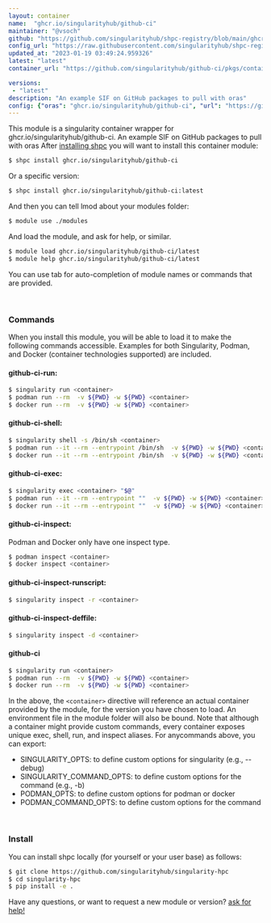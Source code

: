 ```yaml
---
layout: container
name:  "ghcr.io/singularityhub/github-ci"
maintainer: "@vsoch"
github: "https://github.com/singularityhub/shpc-registry/blob/main/ghcr.io/singularityhub/github-ci/container.yaml"
config_url: "https://raw.githubusercontent.com/singularityhub/shpc-registry/main/ghcr.io/singularityhub/github-ci/container.yaml"
updated_at: "2023-01-19 03:49:24.959326"
latest: "latest"
container_url: "https://github.com/singularityhub/github-ci/pkgs/container/github-ci"

versions:
 - "latest"
description: "An example SIF on GitHub packages to pull with oras"
config: {"oras": "ghcr.io/singularityhub/github-ci", "url": "https://github.com/singularityhub/github-ci/pkgs/container/github-ci", "maintainer": "@vsoch", "description": "An example SIF on GitHub packages to pull with oras", "latest": {"latest": "sha256:5d6742ff0b10c1196202765dafb43275259bcbdbd3868c19ba1d19476c088867"}, "tags": {"latest": "sha256:5d6742ff0b10c1196202765dafb43275259bcbdbd3868c19ba1d19476c088867"}}
---
```


This module is a singularity container wrapper for ghcr.io/singularityhub/github-ci.
An example SIF on GitHub packages to pull with oras
After [installing shpc](#install) you will want to install this container module:


```bash
$ shpc install ghcr.io/singularityhub/github-ci
```

Or a specific version:

```bash
$ shpc install ghcr.io/singularityhub/github-ci:latest
```

And then you can tell lmod about your modules folder:

```bash
$ module use ./modules
```

And load the module, and ask for help, or similar.

```bash
$ module load ghcr.io/singularityhub/github-ci/latest
$ module help ghcr.io/singularityhub/github-ci/latest
```

You can use tab for auto-completion of module names or commands that are provided.

<br>

### Commands

When you install this module, you will be able to load it to make the following commands accessible.
Examples for both Singularity, Podman, and Docker (container technologies supported) are included.

#### github-ci-run:

```bash
$ singularity run <container>
$ podman run --rm  -v ${PWD} -w ${PWD} <container>
$ docker run --rm  -v ${PWD} -w ${PWD} <container>
```

#### github-ci-shell:

```bash
$ singularity shell -s /bin/sh <container>
$ podman run --it --rm --entrypoint /bin/sh  -v ${PWD} -w ${PWD} <container>
$ docker run --it --rm --entrypoint /bin/sh  -v ${PWD} -w ${PWD} <container>
```

#### github-ci-exec:

```bash
$ singularity exec <container> "$@"
$ podman run --it --rm --entrypoint ""  -v ${PWD} -w ${PWD} <container> "$@"
$ docker run --it --rm --entrypoint ""  -v ${PWD} -w ${PWD} <container> "$@"
```

#### github-ci-inspect:

Podman and Docker only have one inspect type.

```bash
$ podman inspect <container>
$ docker inspect <container>
```

#### github-ci-inspect-runscript:

```bash
$ singularity inspect -r <container>
```

#### github-ci-inspect-deffile:

```bash
$ singularity inspect -d <container>
```



#### github-ci

```bash
$ singularity run <container>
$ podman run --rm  -v ${PWD} -w ${PWD} <container>
$ docker run --rm  -v ${PWD} -w ${PWD} <container>
```


In the above, the `<container>` directive will reference an actual container provided
by the module, for the version you have chosen to load. An environment file in the
module folder will also be bound. Note that although a container
might provide custom commands, every container exposes unique exec, shell, run, and
inspect aliases. For anycommands above, you can export:

 - SINGULARITY_OPTS: to define custom options for singularity (e.g., --debug)
 - SINGULARITY_COMMAND_OPTS: to define custom options for the command (e.g., -b)
 - PODMAN_OPTS: to define custom options for podman or docker
 - PODMAN_COMMAND_OPTS: to define custom options for the command

<br>

### Install

You can install shpc locally (for yourself or your user base) as follows:

```bash
$ git clone https://github.com/singularityhub/singularity-hpc
$ cd singularity-hpc
$ pip install -e .
```

Have any questions, or want to request a new module or version? [ask for help!](https://github.com/singularityhub/singularity-hpc/issues)